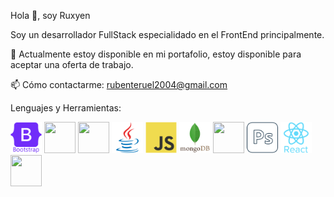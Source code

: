 Hola 👋, soy Ruxyen

Soy un desarrollador FullStack especialidado en el FrontEnd principalmente.

🔭 Actualmente estoy disponible en mi portafolio, estoy disponible para aceptar una oferta de trabajo.

📫 Cómo contactarme: rubenteruel2004@gmail.com

Lenguajes y Herramientas:

<img src="https://raw.githubusercontent.com/devicons/devicon/master/icons/bootstrap/bootstrap-plain-wordmark.svg" width="50" height="50"> <img src="https://camo.githubusercontent.com/f32e9cca1f0df0138a8f536217daa54ad21b6913642422f32e3c5c623f3a06b9/68747470733a2f2f7777772e766563746f726c6f676f2e7a6f6e652f6c6f676f732f6669676d612f6669676d612d69636f6e2e737667a" width="50" height="50"> <img src="https://camo.githubusercontent.com/fcafa5ebc1f5f789ae7d012a3ecd8fe7bda49516591caf7c37698f764165d880/68747470733a2f2f7777772e766563746f726c6f676f2e7a6f6e652f6c6f676f732f6769742d73636d2f6769742d73636d2d69636f6e2e737667" width="50" height="50"> <img src="https://raw.githubusercontent.com/devicons/devicon/master/icons/java/java-original.svg" width="50" height="50"> <img src="https://raw.githubusercontent.com/devicons/devicon/master/icons/javascript/javascript-original.svg" width="50" height="50"> <img src="https://raw.githubusercontent.com/devicons/devicon/master/icons/mongodb/mongodb-original-wordmark.svg" width="50" height="50"> <img src="https://camo.githubusercontent.com/b05ddbfbaa85c1b814c44a6853f95899cf7f7a0f68ed9d4de9ab8e8b60f5608a/68747470733a2f2f63646e2e776f726c64766563746f726c6f676f2e636f6d2f6c6f676f732f6e6578746a732d322e737667" width="50" height="50"> <img src="https://raw.githubusercontent.com/devicons/devicon/master/icons/photoshop/photoshop-line.svg" width="50" height="50"> <img src="https://raw.githubusercontent.com/devicons/devicon/master/icons/react/react-original-wordmark.svg" width="50" height="50"> <img src="https://camo.githubusercontent.com/5bc789e1eaf9cc72481d565b5b7485a06d1da5e27fd3b1bee13c85d9ffc2e71f/68747470733a2f2f75706c6f61642e77696b696d656469612e6f72672f77696b6970656469612f636f6d6d6f6e732f312f31622f5376656c74655f4c6f676f2e737667" width="50" height="50">
